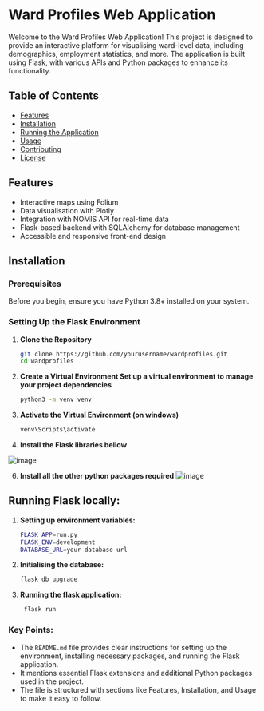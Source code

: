 # Ward Profiles Web Application

Welcome to the Ward Profiles Web Application! This project is designed to provide an interactive platform for visualising ward-level data, including demographics, employment statistics, and more. The application is built using Flask, with various APIs and Python packages to enhance its functionality.

## Table of Contents
- [Features](#features)
- [Installation](#installation)
- [Running the Application](#running-the-application)
- [Usage](#usage)
- [Contributing](#contributing)
- [License](#license)

## Features
- Interactive maps using Folium
- Data visualisation with Plotly
- Integration with NOMIS API for real-time data
- Flask-based backend with SQLAlchemy for database management
- Accessible and responsive front-end design

## Installation

### Prerequisites
Before you begin, ensure you have Python 3.8+ installed on your system.

### Setting Up the Flask Environment

1. **Clone the Repository**
   ```bash
   git clone https://github.com/yourusername/wardprofiles.git
   cd wardprofiles

2. **Create a Virtual Environment Set up a virtual environment to manage your project dependencies**
   ```bash
   python3 -m venv venv

3. **Activate the Virtual Environment (on windows)**
   ```bash
   venv\Scripts\activate

4. **Install the Flask libraries bellow**
   
![image](https://github.com/user-attachments/assets/f74b71db-8eac-4c4b-b6fd-e38d8b6f2508)

6. **Install all the other python packages required**
   ![image](https://github.com/user-attachments/assets/5a8ce81c-e865-4a4c-bfb5-8cc487fceb50)

## Running Flask locally:

1. **Setting up environment variables:**
   ```bash
   FLASK_APP=run.py
   FLASK_ENV=development
   DATABASE_URL=your-database-url

2. **Initialising the database:**
   ```bash
   flask db upgrade

3. **Running the flask application:**
   ```bash
    flask run

### Key Points:
- The `README.md` file provides clear instructions for setting up the environment, installing necessary packages, and running the Flask application.
- It mentions essential Flask extensions and additional Python packages used in the project.
- The file is structured with sections like Features, Installation, and Usage to make it easy to follow.

